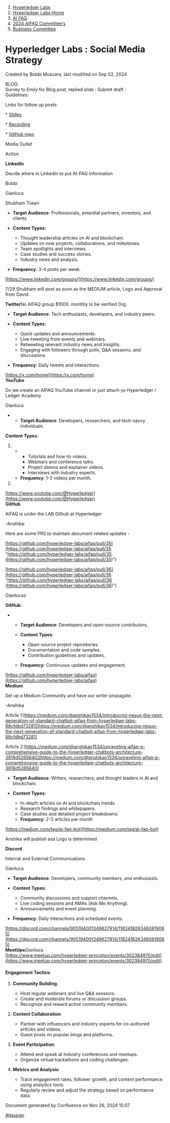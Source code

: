 1. [Hyperledger Labs](index.html)
2. [Hyperledger Labs Home](Hyperledger-Labs-Home_20283400.html)
3. [AI FAQ](AI-FAQ_20290949.html)
4. [2024 AIFAQ Committee's](2024-AIFAQ-Committee%27s_20291026.html)
5. [Business Committee](Business-Committee_20291222.html)

# Hyperledger Labs : Social Media Strategy

Created by Bobbi Muscara, last modified on Sep 02, 2024

BLOG:  
Survey to Emily for Blog post, replied slide : Submit draft :   
Guidelines:

Links for follow up posts:

* [Slides](https://docs.google.com/presentation/d/1OzHe0P7eKXel6P3Lz8GabBNCcNb5vgwe/edit?pli=1#slide=id.p1)

* [Recording](https://www.youtube.com/watch?v=sgQ8ybJgMLc)

* [GitHub repo](https://github.com/hyperledger-labs/aifaq)

Media Outlet

Action

**LinkedIn**

Decide where in LinkedIn to put AI-FAQ information

Bobbi

Gianluca

Shubham Tiwari

- **Target Audience**: Professionals, potential partners, investors, and clients.
- **Content Types**:
  
  - Thought leadership articles on AI and blockchain.
  - Updates on new projects, collaborations, and milestones.
  - Team spotlights and interviews.
  - Case studies and success stories.
  - Industry news and analysis.
- **Frequency**: 3-4 posts per week.

[https://www.linkedin.com/groups/](https://www.linkedin.com/groups/)

7/29 Shubham will post as soon as the MEDIUM article, Logo and Approval from David.

**Twitter**No AIFAQ group $1000. monthly to be verified Org.

- **Target Audience**: Tech enthusiasts, developers, and industry peers.
- **Content Types**:
  
  - Quick updates and announcements.
  - Live-tweeting from events and webinars.
  - Retweeting relevant industry news and insights.
  - Engaging with followers through polls, Q&amp;A sessions, and discussions.
- **Frequency**: Daily tweets and interactions.

[https://x.com/home](https://x.com/home)  
**YouTube**

Do we create an AIFAQ YouTube channel or just attach yo Hyperledger / Ledger Academy

Gianluca

- - **Target Audience**: Developers, researchers, and tech-savvy individuals.

**Content Types**:

1. - - Tutorials and how-to videos.
     - Webinars and conference talks.
     - Project demos and explainer videos.
     - Interviews with industry experts.
   - **Frequency**: 1-2 videos per month.
2. 
   

[https://www.youtube.com/@Hyperledger](https://www.youtube.com/@Hyperledger)  
**GitHub**

AIFAQ is under the LAB Github at Hyperledger

-Anshika:

Here are some PRS to maintain document related updates -

[https://github.com/hyperledger-labs/aifaq/pull/35](https://github.com/hyperledger-labs/aifaq/pull/35 "https://github.com/hyperledger-labs/aifaq/pull/35  (https://github.com/hyperledger-labs/aifaq/pull/35)")

[https://github.com/hyperledger-labs/aifaq/pull/36](https://github.com/hyperledger-labs/aifaq/pull/36 "https://github.com/hyperledger-labs/aifaq/pull/36  (https://github.com/hyperledger-labs/aifaq/pull/36)") 

Gianlucaz

**GitHub:**

- - **Target Audience**: Developers and open-source contributors.
  - **Content Types**:
    
    - Open-source project repositories.
    - Documentation and code samples.
    - Contribution guidelines and updates.
  - **Frequency**: Continuous updates and engagement.

[https://github.com/hyperledger-labs/aifaq](https://github.com/hyperledger-labs/aifaq)  
**Medium**

Set up a Medium Community and have our writer propagate.

-Anshika

Article 1:[https://medium.com/@anshikav1534/introducing-nexus-the-next-generation-of-standard-chatbot-aifaq-from-hyperledger-labs-88cfdbd73281](https://medium.com/@anshikav1534/introducing-nexus-the-next-generation-of-standard-chatbot-aifaq-from-hyperledger-labs-88cfdbd73281)

Article 2:[https://medium.com/@anshikav1534/unraveling-aifaq-a-comprehensive-guide-to-the-hyperledger-chatbots-architecture-3818d5265640](https://medium.com/@anshikav1534/unraveling-aifaq-a-comprehensive-guide-to-the-hyperledger-chatbots-architecture-3818d5265640)

- **Target Audience**: Writers, researchers, and thought leaders in AI and blockchain.
- **Content Types**:
  
  - In-depth articles on AI and blockchain trends.
  - Research findings and whitepapers.
  - Case studies and detailed project breakdowns.
  - **Frequency**: 2-3 articles per month

[https://medium.com/tag/ai-faq-bot](https://medium.com/tag/ai-faq-bot)

Anshika will publish asa Logo is determined

**Discord**

Internal and External Communications

Gianluca

- **Target Audience**: Developers, community members, and enthusiasts.
- **Content Types**:
  
  - Community discussions and support channels.
  - Live coding sessions and AMAs (Ask Me Anything).
  - Announcements and event planning.
- **Frequency**: Daily interactions and scheduled events.

[https://discord.com/channels/905194001349627914/1182418263460819085](https://discord.com/channels/905194001349627914/1182418263460819085)  
**MeetUps**Gianluca  
[https://www.meetup.com/hyperledger-princeton/events/302384970/edit](https://www.meetup.com/hyperledger-princeton/events/302384970/edit)

#### Engagement Tactics:

1. **Community Building**:
   
   - Host regular webinars and live Q&amp;A sessions.
   - Create and moderate forums or discussion groups.
   - Recognize and reward active community members.
2. **Content Collaboration**:
   
   - Partner with influencers and industry experts for co-authored articles and videos.
   - Guest posts on popular blogs and platforms.
3. **Event Participation**:
   
   - Attend and speak at industry conferences and meetups.
   - Organize virtual hackathons and coding challenges.
4. **Metrics and Analysis**:
   
   - Track engagement rates, follower growth, and content performance using analytics tools.
   - Regularly review and adjust the strategy based on performance data.

Document generated by Confluence on Nov 26, 2024 15:07

[Atlassian](http://www.atlassian.com/)
